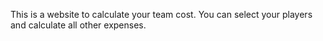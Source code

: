 This is a website to calculate your team cost.
You can select your players and calculate all other expenses.